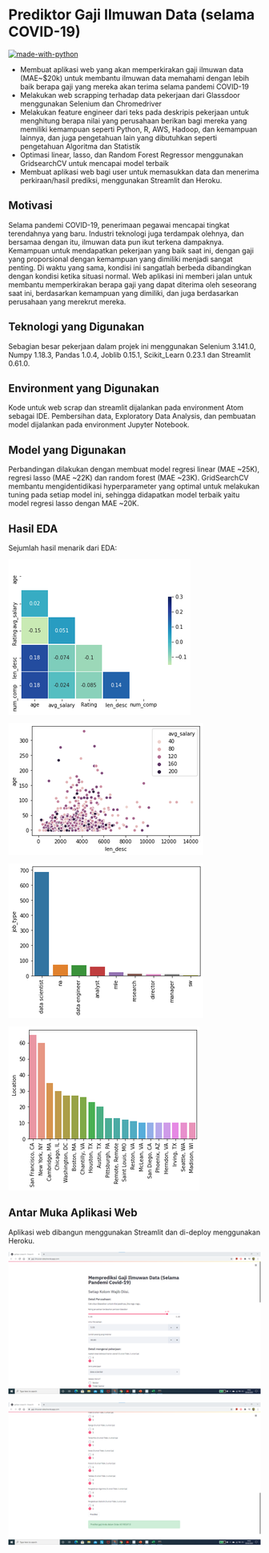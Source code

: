 # Prediktor Gaji Ilmuwan Data (selama COVID-19)

[![made-with-python](https://img.shields.io/badge/Made%20with-Python-1f425f.svg)](https://www.python.org/)

- Membuat aplikasi web yang akan memperkirakan gaji ilmuwan data (MAE~\$20k) untuk membantu ilmuwan data memahami dengan lebih baik berapa gaji yang mereka akan terima selama pandemi COVID-19
- Melakukan web scrapping terhadap data pekerjaan dari Glassdoor menggunakan Selenium dan Chromedriver
- Melakukan feature engineer dari teks pada deskripis pekerjaan untuk menghitung berapa nilai yang perusahaan berikan bagi mereka yang memiliki kemampuan seperti Python, R, AWS, Hadoop, dan kemampuan lainnya, dan juga pengetahuan lain yang dibutuhkan seperti pengetahuan Algoritma dan Statistik
- Optimasi linear, lasso, dan Random Forest Regressor menggunakan GridsearchCV untuk mencapai model terbaik
- Membuat aplikasi web bagi user untuk memasukkan data dan menerima perkiraan/hasil prediksi, menggunakan Streamlit dan Heroku.

## Motivasi

Selama pandemi COVID-19, penerimaan pegawai mencapai tingkat terendahnya yang baru. Industri teknologi juga terdampak olehnya, dan bersamaa dengan itu, ilmuwan data pun ikut terkena dampaknya. Kemampuan untuk mendapatkan pekerjaan yang baik saat ini, dengan gaji yang proporsional dengan kemampuan yang dimiliki menjadi sangat penting. Di waktu yang sama, kondisi ini sangatlah berbeda dibandingkan dengan kondisi ketika situasi normal. Web aplikasi ini memberi jalan untuk membantu memperkirakan berapa gaji yang dapat diterima oleh seseorang saat ini, berdasarkan kemampuan yang dimiliki, dan juga berdasarkan perusahaan yang merekrut mereka.

## Teknologi yang Digunakan

Sebagian besar pekerjaan dalam projek ini menggunakan Selenium 3.141.0, Numpy 1.18.3, Pandas 1.0.4, Joblib 0.15.1, Scikit_Learn 0.23.1 dan Streamlit 0.61.0.

## Environment yang Digunakan

Kode untuk web scrap dan streamlit dijalankan pada environment Atom sebagai IDE. Pembersihan data, Exploratory Data Analysis, dan pembuatan model dijalankan pada environment Jupyter Notebook.

## Model yang Digunakan

Perbandingan dilakukan dengan membuat model regresi linear (MAE ~25K), regresi lasso (MAE ~22K) dan random forest (MAE ~23K). GridSearchCV membantu mengidentidikasi hyperparameter yang optimal untuk melakukan tuning pada setiap model ini, sehingga didapatkan model terbaik yaitu model regresi lasso dengan MAE ~20K.

## Hasil EDA

Sejumlah hasil menarik dari EDA:

![Plot1](/images/plot1.png)

![Plot2](/images/plot2.png)

![Plot3](/images/plot3.png)

![Plot4](/images/plot4.png)

## Antar Muka Aplikasi Web

Aplikasi web dibangun menggunakan Streamlit dan di-deploy menggunakan Heroku.

![DSS1](/images/DSStreamlit1.png)

![DSS2](/images/DSStreamlit2.png)
